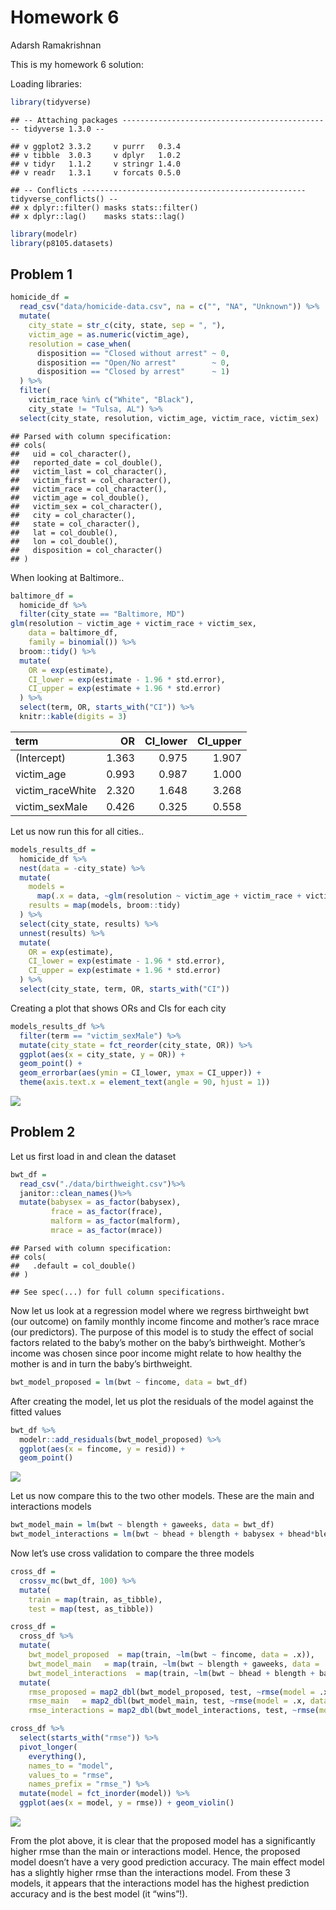 Homework 6
================
Adarsh Ramakrishnan

This is my homework 6 solution:

Loading libraries:

``` r
library(tidyverse)
```

    ## -- Attaching packages ----------------------------------------------- tidyverse 1.3.0 --

    ## v ggplot2 3.3.2     v purrr   0.3.4
    ## v tibble  3.0.3     v dplyr   1.0.2
    ## v tidyr   1.1.2     v stringr 1.4.0
    ## v readr   1.3.1     v forcats 0.5.0

    ## -- Conflicts -------------------------------------------------- tidyverse_conflicts() --
    ## x dplyr::filter() masks stats::filter()
    ## x dplyr::lag()    masks stats::lag()

``` r
library(modelr)
library(p8105.datasets)
```

## Problem 1

``` r
homicide_df = 
  read_csv("data/homicide-data.csv", na = c("", "NA", "Unknown")) %>% 
  mutate(
    city_state = str_c(city, state, sep = ", "),
    victim_age = as.numeric(victim_age),
    resolution = case_when(
      disposition == "Closed without arrest" ~ 0,
      disposition == "Open/No arrest"        ~ 0,
      disposition == "Closed by arrest"      ~ 1)
  ) %>% 
  filter(
    victim_race %in% c("White", "Black"),
    city_state != "Tulsa, AL") %>% 
  select(city_state, resolution, victim_age, victim_race, victim_sex)
```

    ## Parsed with column specification:
    ## cols(
    ##   uid = col_character(),
    ##   reported_date = col_double(),
    ##   victim_last = col_character(),
    ##   victim_first = col_character(),
    ##   victim_race = col_character(),
    ##   victim_age = col_double(),
    ##   victim_sex = col_character(),
    ##   city = col_character(),
    ##   state = col_character(),
    ##   lat = col_double(),
    ##   lon = col_double(),
    ##   disposition = col_character()
    ## )

When looking at Baltimore..

``` r
baltimore_df =
  homicide_df %>% 
  filter(city_state == "Baltimore, MD")
glm(resolution ~ victim_age + victim_race + victim_sex, 
    data = baltimore_df,
    family = binomial()) %>% 
  broom::tidy() %>% 
  mutate(
    OR = exp(estimate),
    CI_lower = exp(estimate - 1.96 * std.error),
    CI_upper = exp(estimate + 1.96 * std.error)
  ) %>% 
  select(term, OR, starts_with("CI")) %>% 
  knitr::kable(digits = 3)
```

| term              |    OR | CI\_lower | CI\_upper |
| :---------------- | ----: | --------: | --------: |
| (Intercept)       | 1.363 |     0.975 |     1.907 |
| victim\_age       | 0.993 |     0.987 |     1.000 |
| victim\_raceWhite | 2.320 |     1.648 |     3.268 |
| victim\_sexMale   | 0.426 |     0.325 |     0.558 |

Let us now run this for all cities..

``` r
models_results_df = 
  homicide_df %>% 
  nest(data = -city_state) %>% 
  mutate(
    models = 
      map(.x = data, ~glm(resolution ~ victim_age + victim_race + victim_sex, data = .x, family = binomial())),
    results = map(models, broom::tidy)
  ) %>% 
  select(city_state, results) %>% 
  unnest(results) %>% 
  mutate(
    OR = exp(estimate),
    CI_lower = exp(estimate - 1.96 * std.error),
    CI_upper = exp(estimate + 1.96 * std.error)
  ) %>% 
  select(city_state, term, OR, starts_with("CI")) 
```

Creating a plot that shows ORs and CIs for each city

``` r
models_results_df %>% 
  filter(term == "victim_sexMale") %>% 
  mutate(city_state = fct_reorder(city_state, OR)) %>% 
  ggplot(aes(x = city_state, y = OR)) + 
  geom_point() + 
  geom_errorbar(aes(ymin = CI_lower, ymax = CI_upper)) + 
  theme(axis.text.x = element_text(angle = 90, hjust = 1))
```

![](p8105_hw6_ar4040_files/figure-gfm/unnamed-chunk-4-1.png)<!-- -->

## Problem 2

Let us first load in and clean the dataset

``` r
bwt_df = 
  read_csv("./data/birthweight.csv")%>%
  janitor::clean_names()%>%
  mutate(babysex = as_factor(babysex),
         frace = as_factor(frace),
         malform = as_factor(malform),
         mrace = as_factor(mrace))
```

    ## Parsed with column specification:
    ## cols(
    ##   .default = col_double()
    ## )

    ## See spec(...) for full column specifications.

Now let us look at a regression model where we regress birthweight bwt
(our outcome) on family monthly income fincome and mother’s race mrace
(our predictors). The purpose of this model is to study the effect of
social factors related to the baby’s mother on the baby’s birthweight.
Mother’s income was chosen since poor income might relate to how healthy
the mother is and in turn the baby’s birthweight.

``` r
bwt_model_proposed = lm(bwt ~ fincome, data = bwt_df)
```

After creating the model, let us plot the residuals of the model against
the fitted values

``` r
bwt_df %>% 
  modelr::add_residuals(bwt_model_proposed) %>% 
  ggplot(aes(x = fincome, y = resid)) + 
  geom_point()
```

![](p8105_hw6_ar4040_files/figure-gfm/unnamed-chunk-7-1.png)<!-- -->

Let us now compare this to the two other models. These are the main and
interactions models

``` r
bwt_model_main = lm(bwt ~ blength + gaweeks, data = bwt_df)
bwt_model_interactions = lm(bwt ~ bhead + blength + babysex + bhead*blength + bhead*babysex + blength*babysex + bhead*blength*babysex, data = bwt_df)
```

Now let’s use cross validation to compare the three models

``` r
cross_df =
  crossv_mc(bwt_df, 100) %>% 
  mutate(
    train = map(train, as_tibble),
    test = map(test, as_tibble))

cross_df = 
  cross_df %>% 
  mutate(
    bwt_model_proposed  = map(train, ~lm(bwt ~ fincome, data = .x)),
    bwt_model_main   = map(train, ~lm(bwt ~ blength + gaweeks, data = .x)),
    bwt_model_interactions  = map(train, ~lm(bwt ~ bhead + blength + babysex + bhead*blength + bhead*babysex + blength*babysex + bhead*blength*babysex, data = .x))) %>% 
  mutate(
    rmse_proposed = map2_dbl(bwt_model_proposed, test, ~rmse(model = .x, data = .y)),
    rmse_main   = map2_dbl(bwt_model_main, test, ~rmse(model = .x, data = .y)),
    rmse_interactions = map2_dbl(bwt_model_interactions, test, ~rmse(model = .x, data = .y)))

cross_df %>% 
  select(starts_with("rmse")) %>% 
  pivot_longer(
    everything(),
    names_to = "model", 
    values_to = "rmse",
    names_prefix = "rmse_") %>% 
  mutate(model = fct_inorder(model)) %>% 
  ggplot(aes(x = model, y = rmse)) + geom_violin()
```

![](p8105_hw6_ar4040_files/figure-gfm/unnamed-chunk-9-1.png)<!-- -->

From the plot above, it is clear that the proposed model has a
significantly higher rmse than the main or interactions model. Hence,
the proposed model doesn’t have a very good prediction accuracy. The
main effect model has a slightly higher rmse than the interactions
model. From these 3 models, it appears that the interactions model has
the highest prediction accuracy and is the best model (it “wins”\!).
